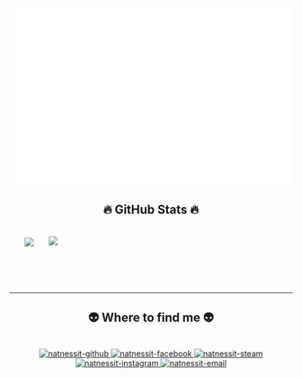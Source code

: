 <a href="#" target="_blank">
  <img src="natnessit.svg" width="1200" alt="natnessit-official" />
</a>



<br>

<h2 align="center">🔥 GitHub Stats 🔥</h2>
<!-- https://github.com/anuraghazra/github-readme-stats -->
<br>
<div align=center>
  <a href="#" title="NaTnessIT">
    <img width="315" align="center" src="https://github-readme-stats.vercel.app/api/top-langs/?username=natnessit&hide=c%23,powershell,Mathematica,Ruby,Objective-C,Objective-C%2b%2b,Cuda&title_color=61dafb&text_color=ffffff&icon_color=61dafb&bg_color=20232a&langs_count=8&layout=compact&border_color=61dafb&hide_border=true" />
  </a>
  <a href="#" title="natnessit">
    <img align="right" width="434" src="https://github-readme-stats.vercel.app/api?username=natnessit&show_icons=true&theme=react&border_color=61dafb&hide_border=true" />
  </a>
</div>

<br>
<br>
<br>
<br>
<hr>
<h2 align="center">👽 Where to find me 👽</h2>
<br>
<!-- https://icons8.com -->
<div align="center">
  <a href="https://github.com/NaTneSsIT" target="blank">
    <img src="https://img.icons8.com/bubbles/100/000000/github.png" alt="natnessit-github" />
  </a>
  <a href="https://www.facebook.com/NhatTan.Cute" target="blank">
    <img src="https://img.icons8.com/bubbles/100/000000/facebook-new.png" alt="natnessit-facebook" />
  </a>
  
  <a href="https://steamcommunity.com/id/NaTneSsIT/" target="blank">
    <img src="https://img.icons8.com/bubbles/100/000000/steam.png" alt="natnessit-steam" />
  </a>
  <a href="https://www.instagram.com/tannguyen.nnt/" target="blank">
    <img src="https://img.icons8.com/bubbles/100/000000/instagram.png" alt="natnessit-instagram" />
  </a>
  <a href="mailto:natnessit@gmail.com" target="top">
    <img src="https://img.icons8.com/bubbles/100/000000/apple-mail.png" alt="natnessit-email" />
  </a>
</div>

<br>
